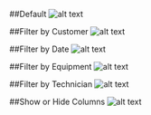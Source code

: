 ##Default
![alt text](https://github.com/seizad/NexEnt/blob/master/customer_portal/pages/job_search/screenshots/default.PNG "Default")

##Filter by Customer
![alt text](https://github.com/seizad/NexEnt/blob/master/customer_portal/pages/job_search/screenshots/filter_by_customer.PNG "Filter by Customer")

##Filter by Date
![alt text](https://github.com/seizad/NexEnt/blob/master/customer_portal/pages/job_search/screenshots/filter_by_date.PNG "Filter by Date")

##Filter by Equipment
![alt text](https://github.com/seizad/NexEnt/blob/master/customer_portal/pages/job_search/screenshots/filter_by_equipment.PNG "Filter by Equipment")

##Filter by Technician
![alt text](https://github.com/seizad/NexEnt/blob/master/customer_portal/pages/job_search/screenshots/filter_by_technician.PNG "Filter by Technician")

##Show or Hide Columns
![alt text](https://github.com/seizad/NexEnt/blob/master/customer_portal/pages/job_search/screenshots/show_or_hide_columns.PNG "Show or Hide Columns")

